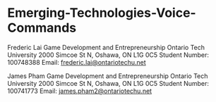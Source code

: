 # Emerging-Technologies-Voice-Commands
Frederic Lai Game Development and Entrepreneurship Ontario Tech University 2000 Simcoe St N, Oshawa, ON L1G 0C5 Student Number: 100748388 Email: frederic.lai@ontariotechu.net 

James Pham Game Development and Entrepreneurship Ontario Tech University 2000 Simcoe St N, Oshawa, ON L1G 0C5 Student Number: 100741773 Email: james.pham2@ontariotechu.net
